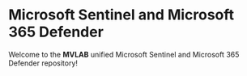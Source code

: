 # Microsoft Sentinel and Microsoft 365 Defender 
Welcome to the **MVLAB** unified Microsoft Sentinel and Microsoft 365 Defender repository!
